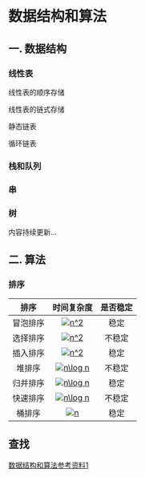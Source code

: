 # 数据结构和算法

## 一. 数据结构

### 线性表

线性表的顺序存储

线性表的链式存储

静态链表

循环链表

### 栈和队列

### 串

### 树

内容持续更新...

## 二. 算法

### 排序

|   排序   | 时间复杂度 | 是否稳定 |
| :------: | :--------: | :------: |
| 冒泡排序 |  <a href="https://www.codecogs.com/eqnedit.php?latex=n^2" target="_blank"><img src="https://latex.codecogs.com/gif.latex?n^2" title="n^2" /></a>   |   稳定   |
| 选择排序 |  <a href="https://www.codecogs.com/eqnedit.php?latex=n^2" target="_blank"><img src="https://latex.codecogs.com/gif.latex?n^2" title="n^2" /></a>   |  不稳定  |
| 插入排序 |  <a href="https://www.codecogs.com/eqnedit.php?latex=n^2" target="_blank"><img src="https://latex.codecogs.com/gif.latex?n^2" title="n^2" /></a>   |   稳定   |
|  堆排序  | <a href="https://www.codecogs.com/eqnedit.php?latex=n\log&space;n" target="_blank"><img src="https://latex.codecogs.com/gif.latex?n\log&space;n" title="n\log n" /></a> |  不稳定  |
| 归并排序 | <a href="https://www.codecogs.com/eqnedit.php?latex=n\log&space;n" target="_blank"><img src="https://latex.codecogs.com/gif.latex?n\log&space;n" title="n\log n" /></a> |   稳定   |
| 快速排序 | <a href="https://www.codecogs.com/eqnedit.php?latex=n\log&space;n" target="_blank"><img src="https://latex.codecogs.com/gif.latex?n\log&space;n" title="n\log n" /></a> |  不稳定  |
|  桶排序  |   <a href="https://www.codecogs.com/eqnedit.php?latex=n" target="_blank"><img src="https://latex.codecogs.com/gif.latex?n" title="n" /></a>   |   稳定   |

## 查找

[数据结构和算法参考资料1](http://www.cnblogs.com/skywang12345/p/3603935.html)